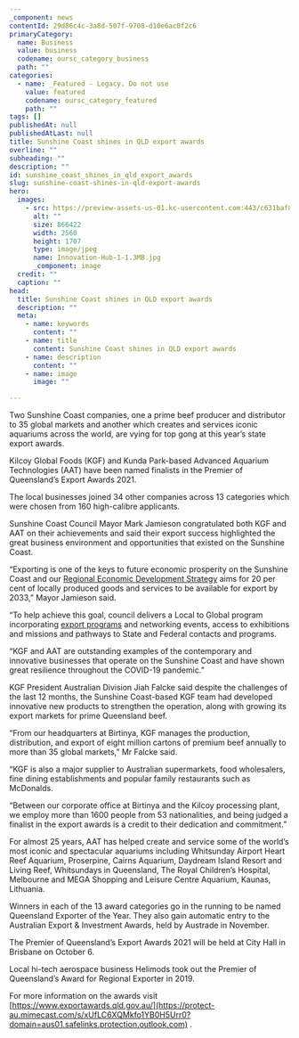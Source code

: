 ```yaml
---
_component: news
contentId: 29d86c4c-3a8d-507f-9708-d10e6ac0f2c6
primaryCategory:
  name: Business
  value: business
  codename: oursc_category_business
  path: ""
categories:
  - name: _Featured - Legacy. Do not use
    value: featured
    codename: oursc_category_featured
    path: ""
tags: []
publishedAt: null
publishedAtLast: null
title: Sunshine Coast shines in QLD export awards
overline: ""
subheading: ""
description: ""
id: sunshine_coast_shines_in_qld_export_awards
slug: sunshine-coast-shines-in-qld-export-awards
hero:
  images:
    - src: https://preview-assets-us-01.kc-usercontent.com:443/c631baf8-1b46-001f-580c-d0001b68b4a8/330e85de-7f17-4f27-9ba3-704a0c5cf5aa/Innovation-Hub-1-1.3MB.jpg
      alt: ""
      size: 866422
      width: 2560
      height: 1707
      type: image/jpeg
      name: Innovation-Hub-1-1.3MB.jpg
      _component: image
  credit: ""
  caption: ""
head:
  title: Sunshine Coast shines in QLD export awards
  description: ""
  meta:
    - name: keywords
      content: ""
    - name: title
      content: Sunshine Coast shines in QLD export awards
    - name: description
      content: ""
    - name: image
      image: ""

---
```

Two Sunshine Coast companies, one a prime beef producer and distributor to 35 global markets and another which creates and services iconic aquariums across the world, are vying for top gong at this year’s state export awards.

Kilcoy Global Foods (KGF) and Kunda Park-based Advanced Aquarium Technologies (AAT) have been named finalists in the Premier of Queensland’s Export Awards 2021.

The local businesses joined 34 other companies across 13 categories which were chosen from 160 high-calibre applicants.  

Sunshine Coast Council Mayor Mark Jamieson congratulated both KGF and AAT on their achievements and said their export success highlighted the great business environment and opportunities that existed on the Sunshine Coast. 

“Exporting is one of the keys to future economic prosperity on the Sunshine Coast and our [Regional Economic Development Strategy](https://invest.sunshinecoast.qld.gov.au/Economic-Strategy/Regional-Economic-Development-Strategy)
&#x20;aims for 20 per cent of locally produced goods and services to be available for export by 2033,” Mayor Jamieson said.

“To help achieve this goal, council delivers a Local to Global program incorporating [export programs](https://www.sunshinecoast.qld.gov.au/Business/Business-Programs/Export-Program)
&#x20;and networking events, access to exhibitions and missions and pathways to State and Federal contacts and programs.

“KGF and AAT are outstanding examples of the contemporary and innovative businesses that operate on the Sunshine Coast and have shown great resilience throughout the COVID-19 pandemic.”

KGF President Australian Division Jiah Falcke said despite the challenges of the last 12 months, the Sunshine Coast-based KGF team had developed innovative new products to strengthen the operation, along with growing its export markets for prime Queensland beef.

“From our headquarters at Birtinya, KGF manages the production, distribution, and export of eight million cartons of premium beef annually to more than 35 global markets,” Mr Falcke said.

“KGF is also a major supplier to Australian supermarkets, food wholesalers, fine dining establishments and popular family restaurants such as McDonalds.

“Between our corporate office at Birtinya and the Kilcoy processing plant, we employ more than 1600 people from 53 nationalities, and being judged a finalist in the export awards is a credit to their dedication and commitment.”

For almost 25 years, AAT has helped create and service some of the world’s most iconic and spectacular aquariums including Whitsunday Airport Heart Reef Aquarium, Proserpine, Cairns Aquarium, Daydream Island Resort and Living Reef, Whitsundays in Queensland, The Royal Children’s Hospital, Melbourne and MEGA Shopping and Leisure Centre Aquarium, Kaunas, Lithuania.

Winners in each of the 13 award categories go in the running to be named Queensland Exporter of the Year. They also gain automatic entry to the Australian Export & Investment Awards, held by Austrade in November.

The Premier of Queensland’s Export Awards 2021 will be held at City Hall in Brisbane on October 6.

Local hi-tech aerospace business Helimods took out the Premier of Queensland’s Award for Regional Exporter in 2019.

For more information on the awards visit [https://www.exportawards.qld.gov.au/](https://protect-au.mimecast.com/s/xUfLC6XQMkfo1YB0H5Urr0?domain=aus01.safelinks.protection.outlook.com)
.
